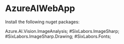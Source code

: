 # AzureAIWebApp

Install the following nuget packages:

Azure.AI.Vision.ImageAnalysis;
#SixLabors.ImageSharp;
#SixLabors.ImageSharp.Drawing;
#SixLabors.Fonts;

